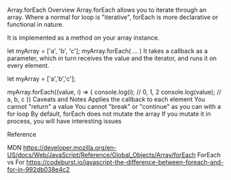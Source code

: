 Array.forEach
Overview
Array.forEach allows you to iterate through an array. Where a normal for loop is "iterative", forEach is more declarative or functional in nature.

It is implemented as a method on your array instance.

  let myArray = ['a', 'b', 'c'];
  myArray.forEach( ... )
It takes a callback as a parameter, which in turn receives the value and the iterator, and runs it on every element.

  let myArray = ['a','b','c'];

  myArray.forEach((value, i) => {
    console.log(i);       // 0, 1, 2
    console.log(value);   // a, b, c
  })
Caveats and Notes
Applies the callback to each element
You cannot "return" a value
You cannot "break" or "continue" as you can with a for loop
By default, forEach does not mutate the array
If you mutate it in process, you will have interesting issues

Reference

MDN
https://developer.mozilla.org/en-US/docs/Web/JavaScript/Reference/Global_Objects/Array/forEach
ForEach vs For
https://codeburst.io/javascript-the-difference-between-foreach-and-for-in-992db038e4c2